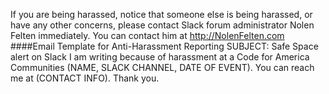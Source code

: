 If you are being harassed, notice that someone else is being harassed, or have any other concerns, please contact Slack forum administrator Nolen Felten immediately. You can contact him at http://NolenFelten.com 
####Email Template for Anti-Harassment Reporting
SUBJECT: Safe Space alert on Slack
I am writing because of harassment at a Code for America Communities (NAME, SLACK CHANNEL, DATE OF EVENT). 
You can reach me at (CONTACT INFO). Thank you.
